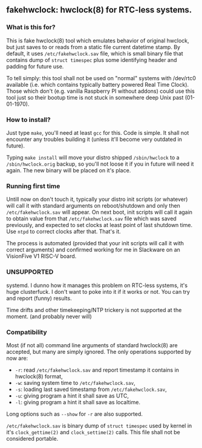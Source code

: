 ## fakehwclock: hwclock(8) for RTC-less systems.

### What is this for?
This is fake hwclock(8) tool which emulates behavior of original hwclock, but just
saves to or reads from a static file current datetime stamp. By default, it uses
`/etc/fakehwclock.sav` file, which is small binary file that contains dump of
`struct timespec` plus some identifying header and padding for future use.

To tell simply: this tool shall not be used on "normal" systems with /dev/rtc0
available (i.e. which contains typically battery powered Real Time Clock).
Those which don't (e.g. vanilla Raspberry PI without addons) could use this tool
just so their bootup time is not stuck in somewhere deep Unix past (01-01-1970).

### How to install?
Just type `make`, you'll need at least `gcc` for this. Code is simple. It shall
not encounter any troubles building it (unless it'll become very outdated in future).

Typing `make install` will move your distro shipped `/sbin/hwclock` to a `/sbin/hwclock.orig`
backup, so you'll not loose it if you in future will need it again. The new binary
will be placed on it's place.

### Running first time
Untill now on don't touch it, typically your distro init scripts (or whatever) will
call it with standard arguments on reboot/shutdown and only then `/etc/fakehwclock.sav`
will appear. On next boot, init scripts will call it again to obtain value from
that `/etc/fakehwclock.sav` file which was saved previously, and expected to set
clocks at least point of last shutdown time. Use `ntpd` to correct clocks after that.
That's it.

The process is automated (provided that your init scripts will call it with correct
arguments) and confirmed working for me in Slackware on an VisionFive V1 RISC-V board.

### UNSUPPORTED
systemd. I dunno how it manages this problem on RTC-less systems, it's huge clusterfuck.
I don't want to poke into it if it works or not. You can try and report (funny) results.

Time drifts and other timekeeping/NTP trickery is not supported at the moment.
(and probably never will)

### Compatibility
Most (if not all) command line arguments of standard hwclock(8) are accepted, but many
are simply ignored. The only operations supported by now are:

* `-r`: read `/etc/fakehwclock.sav` and report timestamp it contains in hwclock(8) format,
* `-w`: saving system time to `/etc/fakehwclock.sav`,
* `-s`: loading last saved timestamp from `/etc/fakehwclock.sav`,
* `-u`: giving program a hint it shall save as UTC,
* `-l`: giving program a hint it shall save as localtime.

Long options such as `--show` for `-r` are also supported.

`/etc/fakehwclock.sav` is binary dump of `struct timespec` used by kernel in it's
`clock_gettime(2)` and `clock_settime(2)` calls. This file shall not be considered portable.
